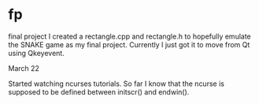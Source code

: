 # fp
final project
I created a rectangle.cpp and rectangle.h to hopefully emulate the SNAKE game as my final project. Currently I just got it to move from Qt using Qkeyevent.

March 22

Started watching ncurses tutorials. So far I know that the ncurse is supposed to be defined between 
initscr() and endwin(). 
